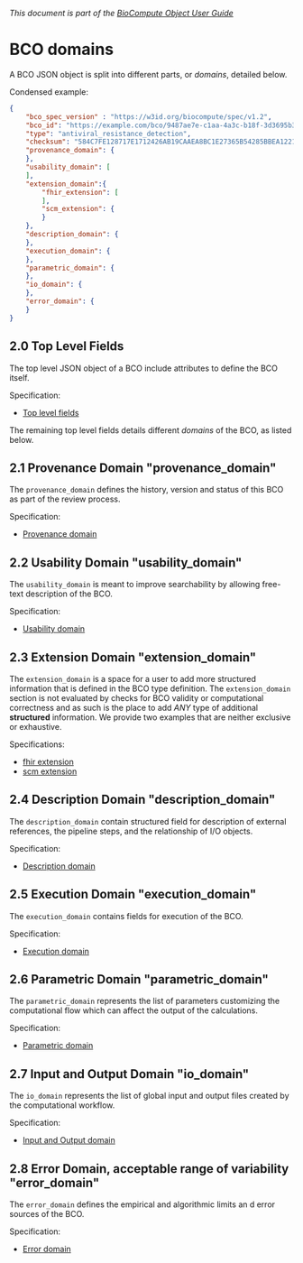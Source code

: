 _This document is part of the [BioCompute Object User Guide](user_guide.md)_

# BCO domains

A BCO JSON object is split into different parts, or _domains_, detailed below.

Condensed example:

```json
{
    "bco_spec_version" : "https://w3id.org/biocompute/spec/v1.2",
    "bco_id": "https://example.com/bco/9487ae7e-c1aa-4a3c-b18f-3d3695b33ace",
    "type": "antiviral_resistance_detection", 
    "checksum": "584C7FE128717E1712426AB19CAAEA8BC1E27365B54285BBEA1221284C7D3A48",
    "provenance_domain": {
    },
    "usability_domain": [
    ],
    "extension_domain":{
        "fhir_extension": [
        ],
        "scm_extension": {
        }
    },
    "description_domain": {
    },
    "execution_domain": {
    }, 
    "parametric_domain": {
    }, 
    "io_domain": {
    }, 
    "error_domain": {
    }
}
```


## 2.0 Top Level Fields

The top level JSON object of a BCO include attributes to define the BCO itself.

Specification:

* [Top level fields](top-level.md)

The remaining top level fields details different _domains_ of the BCO, as listed below.

## 2.1 Provenance Domain "provenance_domain"

The `provenance_domain` defines the history, version and status of this BCO as part of the review process.

Specification:

* [Provenance domain](provenance-domain.md)


## 2.2 Usability Domain "usability_domain"

The `usability_domain` is meant to improve searchability by allowing free-text description of the BCO.

Specification:

* [Usability domain](usability-domain.md)


## 2.3 Extension Domain "extension_domain"

The `extension_domain` is a space for a user to add more structured information that is defined in the BCO type definition. The `extension_domain` section is not evaluated by checks for BCO validity or computational correctness and as such is the place to add *ANY* type of additional **structured** information. We provide two examples that are neither exclusive or exhaustive.

Specifications:

* [fhir extension](extension-fhir.md)
* [scm extension](extension-scm.md)


## 2.4 Description Domain "description_domain"

The `description_domain` contain structured field for description of external references, the pipeline steps, and the relationship of I/O objects.

Specification:

* [Description domain](description-domain.md)

## 2.5 Execution Domain "execution_domain"

The `execution_domain` contains fields for execution of the BCO.

Specification:

* [Execution domain](execution-domain.md)


## 2.6 Parametric Domain "parametric_domain"

The `parametric_domain` represents the list of parameters customizing the computational flow which can affect the output of the calculations. 

Specification:

* [Parametric domain](parametric-domain.md)

## 2.7 Input and Output Domain "io_domain"

The `io_domain` represents the list of global input and output files created by the computational workflow.

Specification:

* [Input and Output domain](io-domain.md)


## 2.8 Error Domain, acceptable range of variability "error_domain"

The `error_domain` defines the empirical and algorithmic limits an d error sources of the BCO.

Specification:

* [Error domain](error-domain.md)
